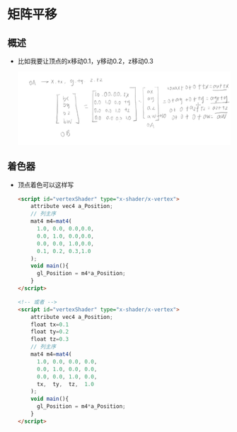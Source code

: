 # 矩阵平移

## 概述

+ 比如我要让顶点的x移动0.1，y移动0.2，z移动0.3

  ![alt text](images/矩阵平移.png)

## 着色器

+ 顶点着色可以这样写

  ```html
  <script id="vertexShader" type="x-shader/x-vertex">
      attribute vec4 a_Position;
      // 列主序
      mat4 m4=mat4(
        1.0, 0.0, 0.0,0.0,
        0.0, 1.0, 0.0,0.0,
        0.0, 0.0, 1.0,0.0,
        0.1, 0.2, 0.3,1.0
      );
      void main(){
        gl_Position = m4*a_Position;
      }
  </script>
  ```

  ```html
  <!-- 或者 -->
  <script id="vertexShader" type="x-shader/x-vertex">
      attribute vec4 a_Position;
      float tx=0.1
      float ty=0.2
      float tz=0.3
      // 列主序
      mat4 m4=mat4(
        1.0, 0.0, 0.0, 0.0,
        0.0, 1.0, 0.0, 0.0,
        0.0, 0.0, 1.0, 0.0,
        tx,  ty,  tz,  1.0
      );
      void main(){
        gl_Position = m4*a_Position;
      }
  </script>
  ```
